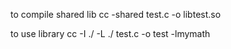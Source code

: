 to compile shared lib
cc -shared test.c -o libtest.so

to use library
cc -I ./ -L ./ test.c  -o test -lmymath
